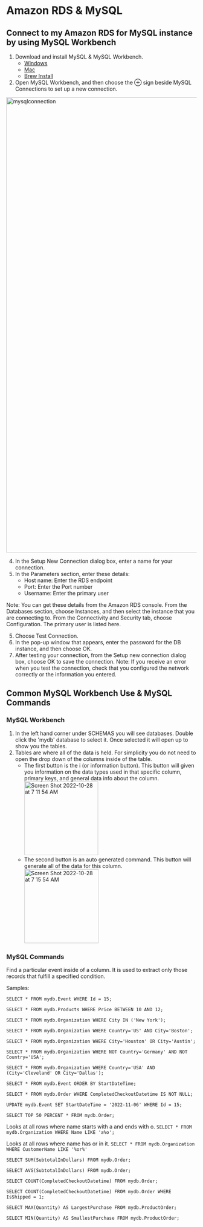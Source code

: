 # Amazon RDS & MySQL

## Connect to my Amazon RDS for MySQL instance by using MySQL Workbench

1. Download and install MySQL & MySQL Workbench.
   - [Windows](https://www.youtube.com/watch?v=wjTdEPvolzk)
   - [Mac](https://www.youtube.com/watch?v=DVVVSlGDpuw)
   - [Brew Install](https://www.youtube.com/watch?v=1K4m6m5y9Oo)
2. Open MySQL Workbench, and then choose the ⊕ sign beside MySQL Connections to set up a new connection.
<img width="1205" alt="mysqlconnection" src="https://user-images.githubusercontent.com/111775505/198582412-3bdb57a4-8283-4082-adc3-89eecb3047fd.png">

4. In the Setup New Connection dialog box, enter a name for your connection.
5. In the Parameters section, enter these details:
   - Host name: Enter the RDS endpoint
   - Port: Enter the Port number
   - Username: Enter the primary user

Note: You can get these details from the Amazon RDS console. From the Databases section, choose Instances, and then select the instance that you are connecting to. From the Connectivity and Security tab, choose Configuration. The primary user is listed here.

5. Choose Test Connection.
6. In the pop-up window that appears, enter the password for the DB instance, and then choose OK.
7. After testing your connection, from the Setup new connection dialog box, choose OK to save the connection.
Note: If you receive an error when you test the connection, check that you configured the network correctly or the information you entered.

## Common MySQL Workbench Use & MySQL Commands

### MySQL Workbench 

1. In the left hand corner under SCHEMAS you will see databases. Double click the 'mydb' database to select it. Once selected it will open up to show you the tables.
2. Tables are where all of the data is held. For simplicity you do not need to open the drop down of the columns inside of the table. 
   - The first button is the i (or information button). This button will given you information on the data types used in that specific column, primary keys, and general data info about the column.<br/> <img width="195" alt="Screen Shot 2022-10-28 at 7 11 54 AM" src="https://user-images.githubusercontent.com/111775505/198584117-1a559306-a6d6-47e6-8a26-76a4b954a805.png">
   - The second button is an auto generated command. This button will generate all of the data for this column. <br/><img width="196" alt="Screen Shot 2022-10-28 at 7 15 54 AM" src="https://user-images.githubusercontent.com/111775505/198584831-d89ef8ce-2b44-4f63-a4d3-cc2840b1cfca.png">

### MySQL Commands
Find a particular event inside of a column. It is used to extract only those records that fulfill a specified condition.

Samples: 

`SELECT * FROM mydb.Event
WHERE Id = 15;`

`SELECT * FROM mydb.Products
WHERE Price BETWEEN 10 AND 12;`

`SELECT * FROM mydb.Organization
WHERE City IN ('New York');`

`SELECT * FROM mydb.Organization
WHERE Country='US' AND City='Boston';`

`SELECT * FROM mydb.Organization
WHERE City='Houston' OR City='Austin';`

`SELECT * FROM mydb.Organization
WHERE NOT Country='Germany' AND NOT Country='USA';`

`SELECT * FROM mydb.Organization
WHERE Country='USA' AND (City='Cleveland' OR City='Dallas');`

`SELECT * FROM mydb.Event
ORDER BY StartDateTime;`

`SELECT * FROM mydb.Order
WHERE CompletedCheckoutDatetime IS NOT NULL;`

`UPDATE mydb.Event
SET StartDateTime = '2022-11-06'
WHERE Id = 15;`

`SELECT TOP 50 PERCENT * FROM mydb.Order;`

Looks at all rows where name starts with a and ends with o.
`SELECT * FROM mydb.Organization
WHERE Name LIKE 'a%o';`

Looks at all rows where name has or in it.
`SELECT * FROM mydb.Organization
WHERE CustomerName LIKE '%or%'`

`SELECT SUM(SubtotalInDollars)
FROM mydb.Order;`

`SELECT AVG(SubtotalInDollars)
FROM mydb.Order;`

`SELECT COUNT(CompletedCheckoutDatetime)
FROM mydb.Order;`

`SELECT COUNT(CompletedCheckoutDatetime)
FROM mydb.Order
WHERE IsShipped = 1;`

`SELECT MAX(Quantity) AS LargestPurchase
FROM mydb.ProductOrder; `

`SELECT MIN(Quantity) AS SmallestPurchase
FROM mydb.ProductOrder; `

